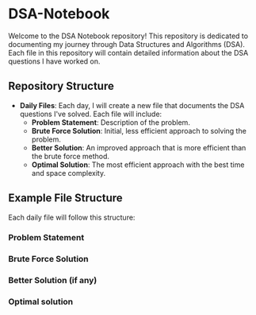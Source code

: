 # DSA-Notebook

Welcome to the DSA Notebook repository! This repository is dedicated to documenting my journey through Data Structures and Algorithms (DSA). Each file in this repository will contain detailed information about the DSA questions I have worked on.

## Repository Structure

- **Daily Files**: Each day, I will create a new file that documents the DSA questions I've solved. Each file will include:
  - **Problem Statement**: Description of the problem.
  - **Brute Force Solution**: Initial, less efficient approach to solving the problem.
  - **Better Solution**: An improved approach that is more efficient than the brute force method.
  - **Optimal Solution**: The most efficient approach with the best time and space complexity.

## Example File Structure

Each daily file will follow this structure:

### Problem Statement

### Brute Force Solution

### Better Solution (if any)

### Optimal solution
